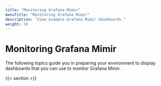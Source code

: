 ```yaml
---
title: "Monitoring Grafana Mimir"
menuTitle: "Monitoring Grafana Mimir"
description: "View example Grafana Mimir dashboards."
weight: 50
---
```


# Monitoring Grafana Mimir

The following topics guide you in preparing your environment to display dashboards that you can use to monitor Grafana Mimir.

{{< section >}}
